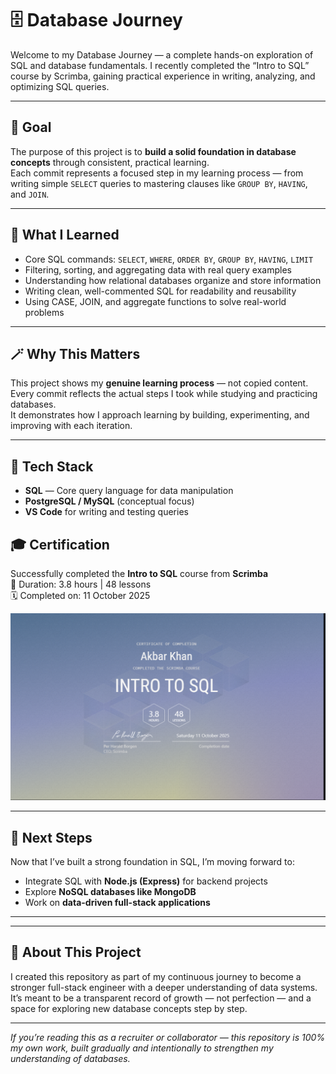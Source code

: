 # 🗄️ Database Journey

Welcome to my Database Journey — a complete hands-on exploration of SQL and database fundamentals.
I recently completed the “Intro to SQL” course by Scrimba, gaining practical experience in writing, analyzing, and optimizing SQL queries.

---

## 🎯 Goal
The purpose of this project is to **build a solid foundation in database concepts** through consistent, practical learning.  
Each commit represents a focused step in my learning process — from writing simple `SELECT` queries to mastering clauses like `GROUP BY`, `HAVING`, and `JOIN`.

---

## 🧠 What I Learned
- Core SQL commands: `SELECT`, `WHERE`, `ORDER BY`, `GROUP BY`, `HAVING`, `LIMIT`
- Filtering, sorting, and aggregating data with real query examples  
- Understanding how relational databases organize and store information  
- Writing clean, well-commented SQL for readability and reusability  
- Using CASE, JOIN, and aggregate functions to solve real-world problems

---

## 🪄 Why This Matters
This project shows my **genuine learning process** — not copied content.  
Every commit reflects the actual steps I took while studying and practicing databases.  
It demonstrates how I approach learning by building, experimenting, and improving with each iteration.

---

## 🧩 Tech Stack
- **SQL** — Core query language for data manipulation  
- **PostgreSQL / MySQL** (conceptual focus)  
- **VS Code** for writing and testing queries  

## 🎓 Certification
Successfully completed the **Intro to SQL** course from **Scrimba**  
📜 Duration: 3.8 hours | 48 lessons  
🗓️ Completed on: 11 October 2025  

![Certificate of Completion](./5.certification/AkbarKhanCertification.png)

---

## 🚀 Next Steps
Now that I’ve built a strong foundation in SQL, I’m moving forward to:
- Integrate SQL with **Node.js (Express)** for backend projects  
- Explore **NoSQL databases like MongoDB**  
- Work on **data-driven full-stack applications**

---

---

## 📘 About This Project
I created this repository as part of my continuous journey to become a stronger full-stack engineer with a deeper understanding of data systems.  
It’s meant to be a transparent record of growth — not perfection — and a space for exploring new database concepts step by step.

---

_If you’re reading this as a recruiter or collaborator — this repository is 100% my own work, built gradually and intentionally to strengthen my understanding of databases._
